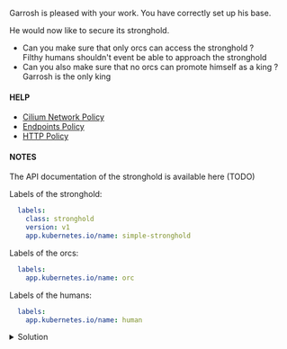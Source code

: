 Garrosh is pleased with your work. You have correctly set up his base.  

He would now like to secure its stronghold.

* Can you make sure that only orcs can access the stronghold ?  
  Filthy humans shouldn't event be able to approach the stronghold
* Can you also make sure that no orcs can promote himself as a king ? Garrosh is the only king

#### HELP
* [Cilium Network Policy](https://docs.cilium.io/en/latest/security/policy/)
* [Endpoints Policy](https://docs.cilium.io/en/latest/security/policy/language/#endpoints-based)
* [HTTP Policy](https://docs.cilium.io/en/latest/security/policy/language/#http)

#### NOTES

The API documentation of the stronghold is available here (TODO)

Labels of the stronghold:
```yaml
  labels:
    class: stronghold
    version: v1
    app.kubernetes.io/name: simple-stronghold
```

Labels of the orcs:
```yaml
  labels:
    app.kubernetes.io/name: orc
```

Labels of the humans:
```yaml
  labels:
    app.kubernetes.io/name: human
```


<details>
<summary>Solution</summary>

```bash
kubectl apply -f https://raw.githubusercontent.com/vmaleze/cilium-hands-on/main/deployments/cilium-secure-stronghold.yaml

# The following request should success
kubectl exec deploy/orc -- curl -s -XGET http://localhost:8080/fetch-weapon

# The following requests should fail
kubectl exec deploy/human -- curl -s -XGET http://localhost:8080/fetch-weapon
kubectl exec deploy/orc -- curl -s -XGET http://stronghold:8080/new-king?kingName=Thuldemm
```

</details>
